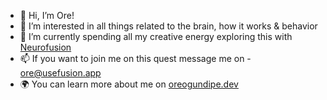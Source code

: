 - 👋 Hi, I’m Ore!
- 👀 I’m interested in all things related to the brain, how it works & behavior
- 🌱 I’m currently spending all my creative energy exploring this with [Neurofusion](https://neurofusion.substack.com)
- 📫 If you want to join me on this quest message me on - ore@usefusion.app
- 🌍 You can learn more about me on [oreogundipe.dev](https://oreogundipe.dev)
<!---
oreHGA/oreHGA is a ✨ special ✨ repository because its `README.md` (this file) appears on your GitHub profile.
You can click the Preview link to take a look at your changes.
--->
